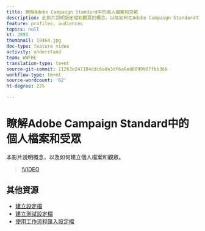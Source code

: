 ```yaml
---
title: 瞭解Adobe Campaign Standard中的個人檔案和受眾
description: 此影片說明設定檔和觀眾的概念，以及如何在Adobe Campaign Standard中建立設定檔和觀眾。
feature: profiles, audiences
topics: null
kt: 3893
thumbnail: 18464.jpg
doc-type: feature video
activity: understand
team: WWFRE
translation-type: tm+mt
source-git-commit: 11263e247184ddc6a8e3df6a8ed0899907fbb366
workflow-type: tm+mt
source-wordcount: '62'
ht-degree: 22%

---
```



# 瞭解Adobe Campaign Standard中的個人檔案和受眾

本影片說明概念，以及如何建立個人檔案和觀眾。

>[!VIDEO](https://video.tv.adobe.com/v/18464?quality=12)

## 其他資源

* [建立設定檔](/help/profiles-and-audiences/creating-a-profile.md)
* [建立測試設定檔](/help/profiles-and-audiences/test-profiles.md)
* [使用工作流程匯入設定檔](/help/managing-processes-and-data/importing-profiles.md)
